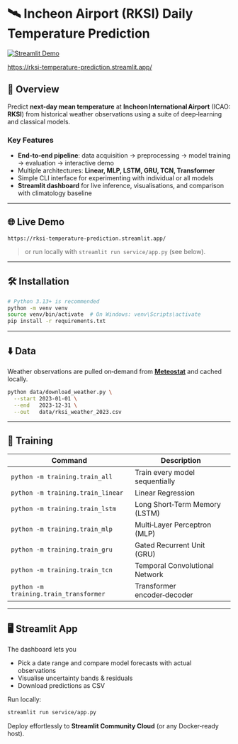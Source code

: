 # 🛰️ Incheon Airport (RKSI) Daily Temperature Prediction

[![Streamlit Demo](https://img.shields.io/badge/Demo-Streamlit-blue)](https://rksi-temperature-prediction.streamlit.app/)

https://rksi-temperature-prediction.streamlit.app/

## 📖 Overview

Predict **next‑day mean temperature** at **Incheon International Airport** (ICAO: **RKSI**) from historical weather observations using a suite of deep‑learning and classical models.

### Key Features

- **End‑to‑end pipeline**: data acquisition → preprocessing → model training → evaluation → interactive demo
- Multiple architectures: **Linear, MLP, LSTM, GRU, TCN, Transformer**
- Simple CLI interface for experimenting with individual or all models
- **Streamlit dashboard** for live inference, visualisations, and comparison with climatology baseline

---

## 🌐 Live Demo

```text
https://rksi-temperature-prediction.streamlit.app/
```

> or run locally with `streamlit run service/app.py` (see below).

---

## 🛠️ Installation

```bash
# Python 3.13+ is recommended
python -m venv venv
source venv/bin/activate  # On Windows: venv\Scripts\activate
pip install -r requirements.txt
```

---

## ⬇️ Data

Weather observations are pulled on‑demand from **[Meteostat](https://dev.meteostat.net/)** and cached locally.

```bash
python data/download_weather.py \
  --start 2023-01-01 \
  --end   2023-12-31 \
  --out   data/rksi_weather_2023.csv
```

---

## 🚀 Training

| Command                                | Description                    |
| -------------------------------------- | ------------------------------ |
| `python -m training.train_all`         | Train every model sequentially |
| `python -m training.train_linear`      | Linear Regression              |
| `python -m training.train_lstm`        | Long Short‑Term Memory (LSTM)  |
| `python -m training.train_mlp`         | Multi‑Layer Perceptron (MLP)   |
| `python -m training.train_gru`         | Gated Recurrent Unit (GRU)     |
| `python -m training.train_tcn`         | Temporal Convolutional Network |
| `python -m training.train_transformer` | Transformer encoder‑decoder    |

---

## 🖥️ Streamlit App

The dashboard lets you

- Pick a date range and compare model forecasts with actual observations
- Visualise uncertainty bands & residuals
- Download predictions as CSV

Run locally:

```bash
streamlit run service/app.py
```

Deploy effortlessly to **Streamlit Community Cloud** (or any Docker‑ready host).
